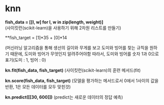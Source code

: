 # knn

**fish_data = [[l, w] for l, w in zip(length, weight)]**    
(사이킷런(scikit-learn)을 사용하기 위해 2차원 리스트를 만들기)

**fish_target = [1]*35 + [0]*14

(머신러닝 알고리즘을 통해 생선의 길이와 무게를 보고 도미와 빙어를 찾는 규칙을 원하기 때문에, 도미와 빙어가 무엇인지 알려주어야함 따라서, 도미와 빙어를 숫자 1과 0으로 표기(도미 : 1, 빙어 : 0) 
 

**kn.fit(fish_data, fish_target)**
(사이킷런(scikit-learn)의 훈련 메서드(fit)

**kn.score(fish_data, fish_target)** 
(모델을 평가하는 메서드로서 0에서 1사이의 값을 반환, 1은 모든 데이터를 모두 맞힌것)

**kn.predict([[30, 600]])** 
(predict는 새로운 데이터의 정답 예측)
